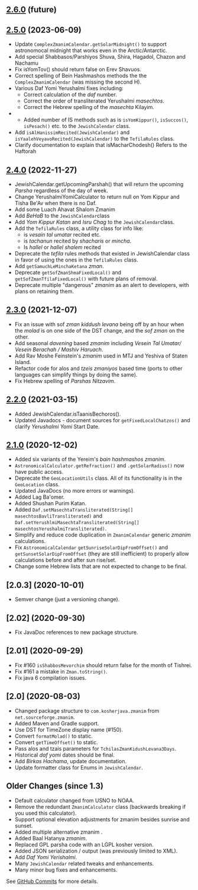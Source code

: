 ## [2.6.0](https://github.com/KosherJava/zmanim/compare/2.4.0...master) (future)


## [2.5.0](https://github.com/KosherJava/zmanim/compare/2.4.0...2.5.0) (2023-06-09)

* Update `ComplexZmanimCalendar.getSolarMidnight()` to support astronomocal midnight that works even in the Arctic/Antarctic.
* Add special Shabbasos/Parshiyos Shuva, Shira, Hagadol, Chazon and Nachamu
* Fix isYomTov() should return false on Erev Shavuos.
* Correct spelling of Bein Hashmashos methods the the `ComplexZmanimCalendar` (was missing the second H).
* Various Daf Yomi Yerushalmi fixes including:
  * Correct calculation of the _daf_ number.
  * Correct the order of transliterated Yerushalmi _masechtos_.
  * Correct the Hebrew spelling of the _masechta_ Kilayim.
* * Added  number of IS methods such as is `isYomKippur()`, `isSuccos()`, `isPesach()` etc. to the `JewishCalendar` class.
* Add `isAlHanissimRecited(JewishCalendar)` and `isYaalehVeyavoRecited(JewishCalendar)` to the `TefilaRules` class.
* Clarify documentation to explain that isMacharChodesh() Refers to the Haftorah

## [2.4.0](https://github.com/KosherJava/zmanim/compare/2.3.0...2.4.0) (2022-11-27)

* JewishCalendar.getUpcomingParshah() that will return the upcoming _Parsha_ regardless of the day of week.
* Change YerushalmiYomiCalculator to return null on Yom Kippur and Tisha Be'Av when there is no Daf.
* Add some Luach Ahavat Shalom Zmanim
* Add _BeHaB_ to the `JewishCalendar`class
* Add _Yom Kippur Katan_ and _Isru Chag_ to the `JewishCalendar`class.
* Add the `TefilaRules` class, a utility class for info like:
  * is _vesain tal umatar_ recited etc.
  * is _tachanun_ recited by _shacharis_ or _mincha_.
  * Is _hallel_ or _hallel shalem_ recited
* Deprecate the _tefila_ rules methods that existed in JewishCalendar class in favor of using the ones in the `TefilaRules` class.
* Add `getSamuchLeMinchaKetana` _zman_.
* Deprecate `getSofZmanShmaFixedLocal()` and `getSofZmanTfilaFixedLocal()` with future plans of removal.
* Deprecate multiple "dangerous" _zmanim_ as an alert to developers, with plans on retaining them.

## [2.3.0](https://github.com/KosherJava/zmanim/compare/98d704...2.3.0) (2021-12-07)

* Fix an issue with sof _zman kiddush levana_ being off by an hour when the _molad_ is on one side of the DST change, and the _sof zman_ on the other.
* Add seasonal _davening_ based _zmanim_ including _Vesein Tal Umatar/ Vesein Berachah / Mashiv Haruach_.
* Add Rav Moshe Feinstein's _zmanim_ used in MTJ and Yeshiva of Staten Island.
* Refactor code for alos and _tzeis zmaniyos_ based time (ports to other languages can simplify things by doing the same).
* Fix Hebrew spelling of _Parshas Nitzavim_.

## [2.2.0](https://github.com/KosherJava/zmanim/compare/2.1.0...98d704) (2021-03-15)

* Added JewishCalendar.isTaanisBechoros().
* Updated Javadocs - document sources for `getFixedLocalChatzos()` and clarify _Yerushalmi Yomi_ Start Date.

## [2.1.0](https://github.com/KosherJava/zmanim/compare/8ffa53b9a...2.1.0) (2020-12-02)

* Added six variants of the Yereim's _bain hashmashos zmanim_.
* `AstronomicalCalculator.getRefraction()` and `.getSolarRadius()` now have public access.
* Deprecate the `GeoLocationUtils` class. All of its functionality is in the `GeoLocation` class.
* Updated JavaDocs (no more errors or warnings).
* Added Lag Ba'omer.
* Added Shushan Purim Katan.
* Added `Daf.setMasechtaTransliterated(String[] masechtosBavliTransliterated)` and `Daf.setYerushlmiMasechtaTransliterated(String[] masechtosYerushalmiTransliterated)`.
* Simplify and reduce code duplication in `ZmanimCalendar` generic _zmanim_ calculations.
* Fix `AstronomicalCalendar` `getSunriseSolarDipFromOffset()` and `getSunsetSolarDipFromOffset` (they are still inefficient) to properly allow calculations before and after sun rise/set.
* Change some Hebrew lists that are not expected to change to be final.

## [2.0.3] (2020-10-01)
* Semver change (just a versioning change).

## [2.02] (2020-09-30)
* Fix JavaDoc references to new package structure.

## [2.01] (2020-09-29)
* Fix #160 `isShabbosMevorchim` should return false for the month of Tishrei.
* Fix #161 a mistake in `Zman.toString()`.
* Fix java 6 compilation issues.

## [2.0] (2020-08-03)

* Changed package structure to `com.kosherjava.zmanim` from `net.sourceforge.zmanim`.
* Added Maven and Gradle support.
* Use DST for TimeZone display name (#150).
* Convert `formatMolad()` to static.
* Convert `getTimeOffset()` to static.
* Pass alos and tzais parameters for `TchilasZmanKidushLevana3Days`.
* Historical _daf yomi_ dates should be final.
* Add _Birkas Hachama_, update documentation.
* Update formatter class for Enums in `JewishCalendar`.


## Older Changes (since 1.3)

* Default calculator changed from USNO to NOAA.
* Remove the redundant `ZmanimCalculator` class (backwards breaking if you used this calculator).
* Support optional elevation adjustments for zmanim besides sunrise and sunset.
* Added multiple alternative zmanim .
* Added Baal Hatanya _zmanim_.
* Replaced GPL parsha code with an LGPL kosher version.
* Added JSON serialization / output (was previously limited to XML).
* Add _Daf Yomi Yerishalmi_.
* Many `JewishCalendar` related tweaks and enhancements.
* Many minor bug fixes and enhancements.

See [GitHub Commits](https://github.com/KosherJava/zmanim/commits/master) for more details.
